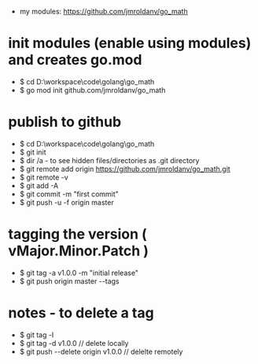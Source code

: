 - my modules: https://github.com/jmroldanv/go_math

# init modules (enable using modules) and creates go.mod
- $ cd D:\workspace\code\golang\go_math
- $ go mod init github.com/jmroldanv/go_math

# publish to github
- $ cd D:\workspace\code\golang\go_math
- $ git init
- $ dir /a       - to see hidden files/directories as .git directory 
- $ git remote add origin https://github.com/jmroldanv/go_math.git
- $ git remote -v
- $ git add -A
- $ git commit -m "first commit"
- $ git push -u -f origin master

# tagging the version ( vMajor.Minor.Patch )
- $ git tag -a v1.0.0 -m "initial release"
- $ git push origin master --tags

# notes - to delete a tag 
- $ git tag -l
- $ git tag -d v1.0.0                   // delete locally
- $ git push --delete origin v1.0.0     // delelte remotely

